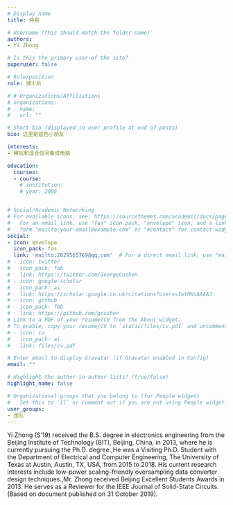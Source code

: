 ```yaml
---
# Display name
title: 仲易

# Username (this should match the folder name)
authors:
- Yi Zhong

# Is this the primary user of the site?
superuser: false

# Role/position
role: 博士后

# # Organizations/Affiliations
# organizations:
# - name: 
#   url: ""

# Short bio (displayed in user profile at end of posts)
bio: 这里是蓝色小朋友

interests:
- 模拟和混合信号集成电路

education:
  courses:
  - course: 
    # institution: 
    # year: 2006


# Social/Academic Networking
# For available icons, see: https://sourcethemes.com/academic/docs/page-builder/#icons
#   For an email link, use "fas" icon pack, "envelope" icon, and a link in the
#   form "mailto:your-email@example.com" or "#contact" for contact widget.
social:
- icon: envelope
  icon_pack: fas
  link: 'mailto:2829565769@qq.com'  # For a direct email link, use "mailto:test@example.org".
# - icon: twitter
#   icon_pack: fab
#   link: https://twitter.com/GeorgeCushen
# - icon: google-scholar
#   icon_pack: ai
#   link: https://scholar.google.co.uk/citations?user=sIwtMXoAAAAJ
# - icon: github
#   icon_pack: fab
#   link: https://github.com/gcushen
# Link to a PDF of your resume/CV from the About widget.
# To enable, copy your resume/CV to `static/files/cv.pdf` and uncomment the lines below.
# - icon: cv
#   icon_pack: ai
#   link: files/cv.pdf

# Enter email to display Gravatar (if Gravatar enabled in Config)
email: ""

# Highlight the author in author lists? (true/false)
highlight_name: false

# Organizational groups that you belong to (for People widget)
#   Set this to `[]` or comment out if you are not using People widget.
user_groups:
- 团队
---
```


Yi Zhong (S’19) received the B.S. degree in electronics engineering from the Beijing Institute of Technology (BIT), Beijing, China, in 2013, where he is currently pursuing the Ph.D. degree.,He was a Visiting Ph.D. Student with the Department of Electrical and Computer Engineering, The University of Texas at Austin, Austin, TX, USA, from 2015 to 2018. His current research interests include low-power scaling-friendly oversampling data converter design techniques.,Mr. Zhong received Beijing Excellent Students Awards in 2013. He serves as a Reviewer for the IEEE Journal of Solid-State Circuits.(Based on document published on 31 October 2019).
